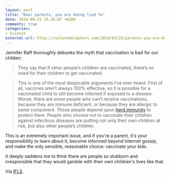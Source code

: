 ```yaml
---
layout: post
title: "Dear parents, you are being lied to"
date: 2014-09-22 15:36:07 +0200
comments: true
categories: 
- Science
external-url: http://violentmetaphors.com/2014/03/25/parents-you-are-being-lied-to/
---
```


Jennifer Raff thoroughly debunks the myth that vaccination is bad for our childen: 

> They say that if other people’s children are vaccinated, there’s no need for their children to get vaccinated.

> This is one of the most despicable arguments I’ve ever heard. First of all, vaccines aren’t always 100% effective, so it is possible for a vaccinated child to still become infected if exposed to a disease. Worse, there are some people who can’t receive vaccinations, because they are immune deficient, or because they are allergic to some component. Those people depend upon [herd immunity](http://www.vaccines.gov/basics/protection/) to protect them. People who choose not to vaccinate their children against infectious diseases are putting not only their own children at risk, but also other people’s children.

This is an extremely important issue, and if you're a parent, it's your responsibility to learn about it, become informed beyond Internet gossip, and make the only sensible, reasonable choice: vaccinate your kids.

It deeply saddens me to think there are people so stubborn and irresponsible that they would gamble with their own children's lives like that.

Via [IFLS](http://www.iflscience.com/health-and-medicine/dear-parents-you-are-being-lied).
